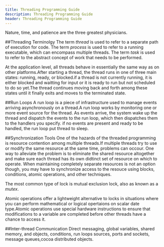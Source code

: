 ```yaml
---
title: Threading Programming Guide
description: Threading Programming Guide
header: Threading Programming Guide
---
```


Nature, time, and patience are the three greatest physicians.

##Threading Terminolgy
The term *thread* is used to refer to a separate path of execution for code.
The term *process* is used to refer to a running executable, which can encompass multiple threads.
The term *task* is used to refer to the abstract concept of work that needs to be performed.

At the application level, all threads behave in essentially the same way as on other platforms.After starting a thread, the thread runs in one of three main states: running, ready, or blocked.if a thread is not currently running, it is either blocked and waitting for input or it is ready to run but not scheduled to do so yet.The thread continues moving back and forth among these states until it finally exits and moves to the terminated state.

##Run Loops
A run loop is a piece of infrastructure used to manage events arriving asynchronously on a thread.A run loop works by monitoring one or more event source for the thread. As events arrive, the system wake up the thread and dispatch the events to the run loop, which then dispatches them to the handlers you specify. if no events are present and ready to be handled, the run loop put thread to sleep.

##Synchronization Tools
One of the hazards of the threaded programming is resource contention among multiple threads.If multiple threads try to use or modify the same resource at the same time, problems can occour. One way to alleviate the problem is to eliminate the shared resource altogether and make sure each thread has its own didtinct set of resource on which to operate. When maintaining completely separate resources is not an option though, you may have to synchronize access to the resouce using blocks, conditions, atomic operations, and other techniques.

The most common type of lock is mutual exclusion lock, also as known as a *mutex*.

Atomic operations offer a lightweight alternative to locks in situations where you can perform mathematical or logical opertaions on scalar date type.Atomic operations use special hardware instructions to ensure that modifications to a variable are completed before other threads have a chance to access it.

##Inter-thread Communication
Direct messaging, global variables, shared memory, and objects, conditions, run loops sources, ports and sockets, message queues,cocoa distributed objects.